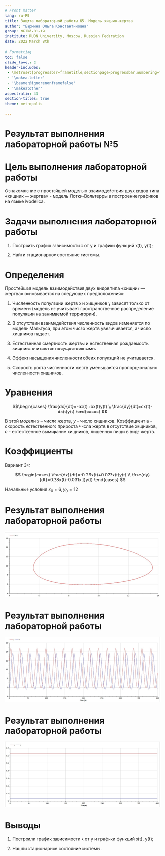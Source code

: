 ```yaml
---
# Front matter
lang: ru-RU
title: Защита лабораторной работы №5. Модель хищник-жертва
author: "Бармина Ольга Константиновна"
group: NFIbd-01-19
institute: RUDN University, Moscow, Russian Federation
date: 2022 March 8th

# Formatting
toc: false
slide_level: 2
header-includes: 
 - \metroset{progressbar=frametitle,sectionpage=progressbar,numbering=fraction}
 - '\makeatletter'
 - '\beamer@ignorenonframefalse'
 - '\makeatother'
aspectratio: 43
section-titles: true
theme: metropolis

---
```


# Результат выполнения лабораторной работы №5

# Цель выполнения лабораторной работы 

Ознакомление с простейшей моделью взаимодействия двух видов типа «хищник — жертва» - модель Лотки-Вольтерры и построение графиков на языке Modelica.

# Задачи выполнения лабораторной работы

1. Построить график зависимости x от y и графики функций x(t), y(t);  

2. Найти стационарное состояние системы.

# Определения

Простейшая модель взаимодействия двух видов типа «хищник — жертва» основывается на следующих предположениях:

1. Численность популяции жертв x и хищников y зависят только от времени (модель не учитывает пространственное распределение популяции на занимаемой территории).

2. В отсутствии взаимодействия численность видов изменяется по модели Мальтуса, при этом число жертв увеличивается, а число хищников падает.

3. Естественная смертность жертвы и естественная рождаемость хищника считаются несущественными.

4. Эффект насыщения численности обеих популяций не учитывается.

5. Скорость роста численности жертв уменьшается пропорционально численности хищников.

# Уравнения

$$\begin{cases} \frac{dx}{dt}=-ax(t)+bx(t)y(t) \\ \frac{dy}{dt}=cx(t)-dx(t)y(t) \end{cases} $$

В этой модели $x$ – число жертв, $y$ - число хищников. Коэффициент a - скорость естественного прироста числа жертв в отсутствие хищников, $с$ - естественное вымирание хищников, лишенных пищи в виде жертв.

# Коэффициенты

Вариант 34:

$$ \begin{cases} \frac{dx}{dt}=-0.26x(t)+0.027x(t)y(t) \\ \frac{dy}{dt}=0.28x(t)-0.031x(t)y(t) \end{cases} $$

Начальные условия $x_0=6, y_0=12$

# Результат выполнения лабораторной работы

![Рис 1. График зависимости численности хищников от численности жертв](images/hkO9OkHuYd.jpg)

# Результат выполнения лабораторной работы

![Рис 2. График изменения численности хищников и численности жертв с течением времени](images/K6BKmLV41J.jpg)

# Результат выполнения лабораторной работы

![Рис 3. Стационарное состояние системы](images/Zqa9zZIIPe.jpg)


# Выводы

1. Построили график зависимости x от y и графики функций x(t), y(t);  

2. Нашли стационарное состояние системы.